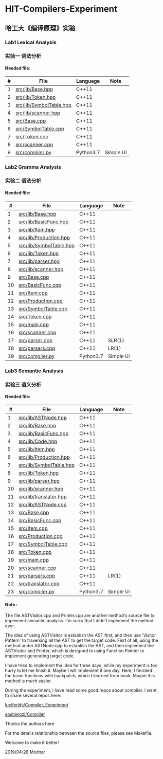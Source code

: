 # HIT-Compilers-Experiment

## 哈工大《编译原理》实验

### Lab1 Lexical Analysis
### 实验一 词法分析

#### Needed file:

| # | File | Language | Note |
| - | ---- | -------- | ---- |
| 1 | [src/lib/Base.hpp](./src/lib/Base.hpp) | C++11 | |
| 2 | [src/lib/Token.hpp](./src/lib/Token.hpp) | C++11 | |
| 3 | [src/lib/SymbolTable.hpp](./src/lib/SymbolTable.hpp) | C++11 | |
| 4 | [src/lib/scanner.hpp](./src/lib/scanner.hpp) | C++11 | |
| 5 | [src/Base.cpp](./src/Base.cpp) | C++11 | |
| 6 | [src/SymbolTable.cpp](./src/SymbolTable.cpp) | C++11 | |
| 7 | [src/Token.cpp](./src/Token.cpp) | C++11 | |
| 8 | [src/scanner.cpp](./src/scanner.cpp) | C++11 | |
| 9 | [src/compiler.py](./src/compiler.py) | Python3.7 | Simple UI |

### Lab2 Gramma Analysis
### 实验二 语法分析

#### Needed file:

|  # | File | Language | Note |
| -- | ---- | -------- | ---- |
|  1 | [src/lib/Base.hpp](./src/lib/Base.hpp) | C++11 | |
|  2 | [src/lib/BasicFunc.hpp](./src/lib/BasicFunc.hpp) | C++11 | |
|  3 | [src/lib/Item.hpp](./src/lib/Item.hpp) | C++11 | |
|  4 | [src/lib/Production.hpp](./src/lib/Production.hpp) | C++11 | |
|  5 | [src/lib/SymbolTable.hpp](./src/lib/SymbolTable.hpp) | C++11 | |
|  6 | [src/lib/Token.hpp](./src/lib/Token.hpp) | C++11 | |
|  7 | [src/lib/parser.hpp](./src/lib/parser.hpp) | C++11 | |
|  8 | [src/lib/scanner.hpp](./src/lib/scanner.hpp) | C++11 | |
|  9 | [src/Base.cpp](./src/Base.cpp) | C++11 | |
| 10 | [src/BasicFunc.cpp](./src/BasicFunc.cpp) | C++11 | |
| 11 | [src/Item.cpp](./src/Item.cpp) | C++11 | |
| 12 | [src/Production.cpp](./src/Production.cpp) | C++11 | |
| 13 | [src/SymbolTable.cpp](./src/SymbolTable.cpp) | C++11 | |
| 14 | [src/Token.cpp](./src/Token.cpp) | C++11 | |
| 15 | [src/main.cpp](./src/main.cpp) | C++11 | |
| 16 | [src/scanner.cpp](./src/scanner.cpp) | C++11 | |
| 17 | [src/parser.cpp](./src/parser.cpp) | C++11 | SLR(1) |
| 18 | [src/parsers.cpp](./src/parsers.cpp) | C++11 | LR(1) |
| 19 | [src/compiler.py](./src/compiler.py) | Python3.7 | Simple UI |

### Lab3 Semantic Analysis
### 实验三 语义分析

#### Needed file:

|  # | File | Language | Note |
| -- | ---- | -------- | ---- |
|  1 | [src/lib/ASTNode.hpp](./src/lib/ASTNode.hpp) | C++11 | |
|  2 | [src/lib/Base.hpp](./src/lib/Base.hpp) | C++11 | |
|  3 | [src/lib/BasicFunc.hpp](./src/lib/BasicFunc.hpp) | C++11 | |
|  4 | [src/lib/Code.hpp](./src/lib/Code.hpp) | C++11 | |
|  5 | [src/lib/Item.hpp](./src/lib/Item.hpp) | C++11 | |
|  6 | [src/lib/Production.hpp](./src/lib/Production.hpp) | C++11 | |
|  7 | [src/lib/SymbolTable.hpp](./src/lib/SymbolTable.hpp) | C++11 | |
|  8 | [src/lib/Token.hpp](./src/lib/Token.hpp) | C++11 | |
|  9 | [src/lib/parser.hpp](./src/lib/parser.hpp) | C++11 | |
| 10 | [src/lib/scanner.hpp](./src/lib/scanner.hpp) | C++11 | |
| 11 | [src/lib/translator.hpp](./src/lib/translator.hpp) | C++11 | |
| 12 | [src/lib/ASTNode.cpp](./src/lib/ASTNode.cpp) | C++11 | |
| 13 | [src/Base.cpp](./src/Base.cpp) | C++11 | |
| 14 | [src/BasicFunc.cpp](./src/BasicFunc.cpp) | C++11 | |
| 15 | [src/Item.cpp](./src/Item.cpp) | C++11 | |
| 16 | [src/Production.cpp](./src/Production.cpp) | C++11 | |
| 17 | [src/SymbolTable.cpp](./src/SymbolTable.cpp) | C++11 | |
| 18 | [src/Token.cpp](./src/Token.cpp) | C++11 | |
| 19 | [src/main.cpp](./src/main.cpp) | C++11 | |
| 20 | [src/scanner.cpp](./src/scanner.cpp) | C++11 | |
| 21 | [src/parsers.cpp](./src/parsers.cpp) | C++11 | LR(1) |
| 22 | [src/translator.cpp](./src/translator.cpp) | C++11 | |
| 23 | [src/compiler.py](./src/compiler.py) | Python3.7 | Simple UI |

#### Note :

The file ASTVisitor.cpp and Printer.cpp are another method's source file to implement 
semantic analysis. I'm sorry that I didn't implement the method ever. 

The idea of using ASTVisitor is establish the AST first, and then use 'Visitor Pattern'
to traversing all the AST to get the target code. Fisrt of all, using the method under 
ASTNode.cpp to establish the AST, and then implement the ASTVisitor and Printer, which 
is designed to using Function Pointer to implement generating target code.

I have tried to implement the idea for three days, while my experiment is too hurry to
let me finish it. Maybe I will implement it one day. Here, I finished the basic functions
with backpatch, which I learned from book. Maybe this method is much easier.

During the experiment, I have read some good repos about compiler. I want to share 
several repos here:

[luciferldy/Compiler\_Experiment](https://github.com/luciferldy/Compiler_Experiment)

[soshimozi/Compiler](https://github.com/soshimozi/Compiler)

Thanks the authors here.

For the details relationship between the source files, please see Makefile.

Welcome to make it better!

2019/04/28 Modnar
